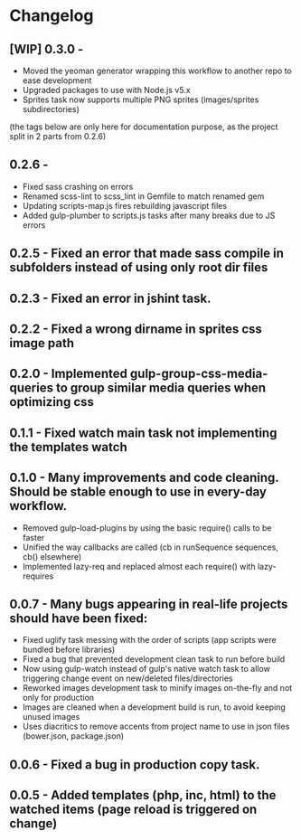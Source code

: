 # Changelog 

## [WIP] 0.3.0 - 
  * Moved the yeoman generator wrapping this workflow to another repo to ease development  
  * Upgraded packages to use with Node.js v5.x
  * Sprites task now supports multiple PNG sprites (images/sprites subdirectories)  

(the tags below are only here for documentation purpose, as the project split in 2 parts from 0.2.6)  

## 0.2.6 -
  * Fixed sass crashing on errors  
  * Renamed scss-lint to scss_lint in Gemfile to match renamed gem  
  * Updating scripts-map.js fires rebuilding javascript files
  * Added gulp-plumber to scripts.js tasks after many breaks due to JS errors

## 0.2.5 - Fixed an error that made sass compile in subfolders instead of using only root dir files  

## 0.2.3 - Fixed an error in jshint task.  

## 0.2.2 - Fixed a wrong dirname in sprites css image path  

## 0.2.0 - Implemented gulp-group-css-media-queries to group similar media queries when optimizing css    

## 0.1.1 - Fixed watch main task not implementing the templates watch    

## 0.1.0 - Many improvements and code cleaning. Should be stable enough to use in every-day workflow.  
  * Removed gulp-load-plugins by using the basic require() calls to be faster  
  * Unified the way callbacks are called (cb in runSequence sequences, cb() elsewhere)  
  * Implemented lazy-req and replaced almost each require() with lazy-requires  

## 0.0.7 - Many bugs appearing in real-life projects should have been fixed:  
  * Fixed uglify task messing with the order of scripts (app scripts were bundled before libraries)  
  * Fixed a bug that prevented development clean task to run before build  
  * Now using gulp-watch instead of gulp's native watch task to allow triggering change event on new/deleted files/directories  
  * Reworked images development task to minify images on-the-fly and not only for production  
  * Images are cleaned when a development build is run, to avoid keeping unused images
  * Uses diacritics to remove accents from project name to use in json files (bower.json, package.json)

## 0.0.6 - Fixed a bug in production copy task.  

## 0.0.5 - Added templates (php, inc, html) to the watched items (page reload is triggered on change)  
